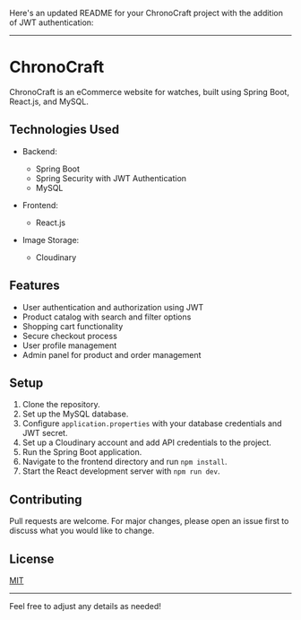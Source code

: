 Here's an updated README for your ChronoCraft project with the addition of JWT authentication:

---

# ChronoCraft

ChronoCraft is an eCommerce website for watches, built using Spring Boot, React.js, and MySQL.

## Technologies Used

- Backend:
  - Spring Boot
  - Spring Security with JWT Authentication
  - MySQL

- Frontend:
  - React.js

- Image Storage:
  - Cloudinary

## Features

- User authentication and authorization using JWT
- Product catalog with search and filter options
- Shopping cart functionality
- Secure checkout process
- User profile management
- Admin panel for product and order management

## Setup

1. Clone the repository.
2. Set up the MySQL database.
3. Configure `application.properties` with your database credentials and JWT secret.
4. Set up a Cloudinary account and add API credentials to the project.
5. Run the Spring Boot application.
6. Navigate to the frontend directory and run `npm install`.
7. Start the React development server with `npm run dev`.

## Contributing

Pull requests are welcome. For major changes, please open an issue first to discuss what you would like to change.

## License

[MIT](https://choosealicense.com/licenses/mit/)

---

Feel free to adjust any details as needed!
